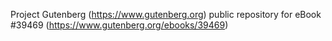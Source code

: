 Project Gutenberg (https://www.gutenberg.org) public repository for eBook #39469 (https://www.gutenberg.org/ebooks/39469)
